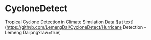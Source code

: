 # CycloneDetect
Tropical Cyclone Detection in Climate Simulation Data
![alt text](https://github.com/LemengDai/CycloneDetect/Hurricane Detection - Lemeng Dai.png?raw=true)
